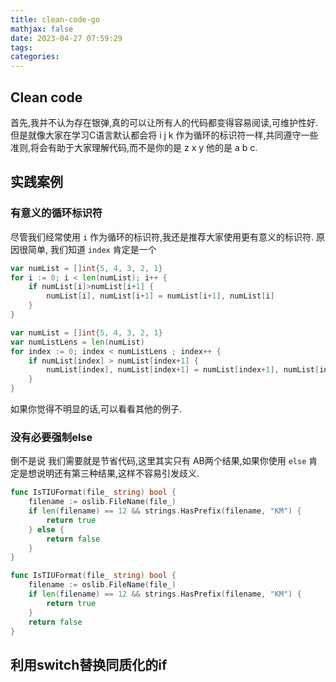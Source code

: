 ```yaml
---
title: clean-code-go
mathjax: false
date: 2023-04-27 07:59:29
tags:
categories:
---
```


## Clean code

首先,我并不认为存在银弹,真的可以让所有人的代码都变得容易阅读,可维护性好.但是就像大家在学习C语言默认都会将 i j k 作为循环的标识符一样,共同遵守一些准则,将会有助于大家理解代码,而不是你的是 z x y 他的是 a b c.

## 实践案例

### 有意义的循环标识符

尽管我们经常使用 `i` 作为循环的标识符,我还是推荐大家使用更有意义的标识符. 原因很简单, 我们知道 `index` 肯定是一个

```go
var numList = []int{5, 4, 3, 2, 1}
for i := 0; i < len(numList); i++ {
    if numList[i]>numList[i+1] {
        numList[i], numList[i+1] = numList[i+1], numList[i]
    }
}
```

```go
var numList = []int{5, 4, 3, 2, 1}
var numListLens = len(numList)
for index := 0; index < numListLens ; index++ {
    if numList[index] > numList[index+1] {
        numList[index], numList[index+1] = numList[index+1], numList[index]
    }
}
```

如果你觉得不明显的话,可以看看其他的例子.





### 没有必要强制else

倒不是说 我们需要就是节省代码,这里其实只有 AB两个结果,如果你使用 `else` 肯定是想说明还有第三种结果,这样不容易引发歧义.

```go
func IsTIUFormat(file_ string) bool {
	filename := oslib.FileName(file_)
	if len(filename) == 12 && strings.HasPrefix(filename, "KM") {
		return true
	} else {
		return false
	}
}
```

```go
func IsTIUFormat(file_ string) bool {
	filename := oslib.FileName(file_)
	if len(filename) == 12 && strings.HasPrefix(filename, "KM") {
		return true
	}
	return false
}
```

## 利用switch替换同质化的if

```go


```

```go

	
```

